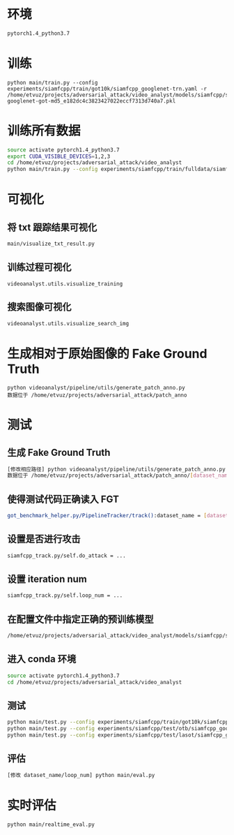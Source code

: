 # 环境

```bash
pytorch1.4_python3.7
```

# 训练

```
python main/train.py --config experiments/siamfcpp/train/got10k/siamfcpp_googlenet-trn.yaml -r /home/etvuz/projects/adversarial_attack/video_analyst/models/siamfcpp/siamfcpp-googlenet-got-md5_e182dc4c3823427022eccf7313d740a7.pkl
```

# 训练所有数据

```bash
source activate pytorch1.4_python3.7
export CUDA_VISIBLE_DEVICES=1,2,3
cd /home/etvuz/projects/adversarial_attack/video_analyst
python main/train.py --config experiments/siamfcpp/train/fulldata/siamfcpp_googlenet-trn-fulldata.yaml -r /home/etvuz/projects/adversarial_attack/video_analyst/models/siamfcpp/siamfcpp-googlenet-got-md5_e182dc4c3823427022eccf7313d740a7.pkl
```

# 可视化

## 将 txt 跟踪结果可视化

```bash
main/visualize_txt_result.py
```

## 训练过程可视化

```
videoanalyst.utils.visualize_training
```

## 搜索图像可视化

```bash
videoanalyst.utils.visualize_search_img
```


# 生成相对于原始图像的 Fake Ground Truth

```
python videoanalyst/pipeline/utils/generate_patch_anno.py
数据位于 /home/etvuz/projects/adversarial_attack/patch_anno
```

# 测试

## 生成 Fake Ground Truth

```bash
[修改相应路径] python videoanalyst/pipeline/utils/generate_patch_anno.py
数据位于 /home/etvuz/projects/adversarial_attack/patch_anno/[dataset_name]
```

## 使得测试代码正确读入 FGT

```bash
got_benchmark_helper.py/PipelineTracker/track():dataset_name = [dataset_name]
```

## 设置是否进行攻击

```bash
siamfcpp_track.py/self.do_attack = ...
```

## 设置 iteration num

```bash
siamfcpp_track.py/self.loop_num = ...
```

## 在配置文件中指定正确的预训练模型

```bash
/home/etvuz/projects/adversarial_attack/video_analyst/models/siamfcpp/siamfcpp-googlenet-got-md5_e182dc4c3823427022eccf7313d740a7.pkl
```

## 进入 conda 环境

```bash
source activate pytorch1.4_python3.7
cd /home/etvuz/projects/adversarial_attack/video_analyst
```

## 测试

```bash
python main/test.py --config experiments/siamfcpp/train/got10k/siamfcpp_googlenet-trn.yaml
python main/test.py --config experiments/siamfcpp/test/otb/siamfcpp_googlenet-otb.yaml
python main/test.py --config experiments/siamfcpp/test/lasot/siamfcpp_googlenet-lasot.yaml
```

## 评估

```bash
[修改 dataset_name/loop_num] python main/eval.py
```

# 实时评估

```bash
python main/realtime_eval.py
```